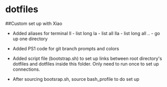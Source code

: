 dotfiles
========
##Custom set up with Xiao

* Added aliases for terminal
ll - list long
la - list all
lla - list long all
.. - go up one directory

* Added PS1 code for git branch prompts and colors

* Added script file (bootstrap.sh) to set up links between root directory's dotfiles and dotfiles inside this folder. Only need to run once to set up connections.

* After sourcing bootsrap.sh, source bash_profile to do set up
